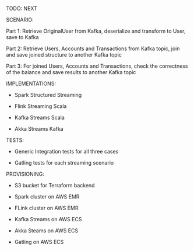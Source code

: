 TODO: NEXT

SCENARIO:

Part 1: Retrieve OriginalUser from Kafka, deserialize and transform to User, save to Kafka

Part 2: Retrieve Users, Accounts and Transactions from Kafka topic, join and save joined structure to another Kafka topic

Part 3: For joined Users, Accounts and Transactions, check the correctness of the balance and save results to another Kafka topic


IMPLEMENTATIONS: 

- Spark Structured Streaming

- Flink Streaming Scala

- Kafka Streams Scala

- Akka Streams Kafka


TESTS:

 - Generic Integration tests for all three cases
 
 - Gatling tests for each streaming scenario

PROVISIONING:

- S3 bucket for Terraform backend

- Spark cluster on AWS EMR

- FLink cluster on AWS EMR

- Kafka Streams on AWS ECS

- Akka Steams on AWS ECS

- Gatling on AWS ECS